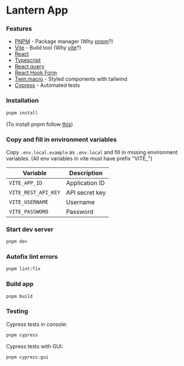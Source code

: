 # Lantern App

### Features

- [PNPM](https://pnpm.io/installation) - Package manager (Why [pnpm](https://www.youtube.com/watch?v=KCrXgy8qtjM)?)
- [Vite](https://vitejs.dev/guide/) - Build tool (Why [vite](https://www.youtube.com/watch?v=KCrXgy8qtjM)?)
- [React](https://reactjs.org/docs/getting-started.html)
- [Typescript](https://www.typescriptlang.org/docs/)
- [React query](https://react-query.tanstack.com/overview)
- [React Hook Form](https://react-hook-form.com/get-started)
- [Twin.macro](https://github.com/ben-rogerson/twin.macro) - Styled components with tailwind
- [Cypress](https://docs.cypress.io/guides/getting-started/installing-cypress) - Automated tests

### Installation

```sh
pnpm install
```
(To install pnpm follow [this](https://pnpm.io/installation))

### Copy and fill in environment variables

Copy `.env.local.example` as `.env.local` and fill in missing environment variables.
(All env variables in vite must have prefix "VITE\_")

| Variable            | Description    |
| ------------------- | -------------- |
| `VITE_APP_ID`       | Application ID |
| `VITE_REST_API_KEY` | API secret key |
| `VITE_USERNAME`     | Username       |
| `VITE_PASSWORD`     | Password       |

### Start dev server

```sh
pnpm dev
```

### Autofix lint errors

```sh
pnpm lint:fix
```

### Build app

```sh
pnpm build
```

### Testing

Cypress tests in console:

```sh
pnpm cypress
```

Cypress tests with GUI:

```sh
pnpm cypress:gui
```
